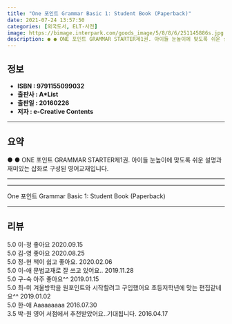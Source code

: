 ```yaml
---
title: "One 포인트 Grammar Basic 1: Student Book (Paperback)"
date: 2021-07-24 13:57:50
categories: [외국도서, ELT-사전]
image: https://bimage.interpark.com/goods_image/5/8/8/6/251145886s.jpg
description: ● ● ONE 포인트 GRAMMAR STARTER제1권. 아이들 눈높이에 맞도록 쉬운 설명과 재미있는 삽화로 구성된 영어교재입니다.
---
```


## **정보**

- **ISBN : 9791155099032**
- **출판사 : A*List**
- **출판일 : 20160226**
- **저자 : e-Creative Contents**

------



## **요약**

●  ●  ONE 포인트 GRAMMAR STARTER제1권. 아이들 눈높이에 맞도록 쉬운 설명과 재미있는 삽화로 구성된 영어교재입니다.

------



------


One 포인트 Grammar Basic 1: Student Book (Paperback) 

------


## **리뷰** 

5.0 이-정 좋아요 2020.09.15 <br/>5.0 김-영 좋아요 2020.08.25 <br/>5.0 정-현 책이 쉽고 좋아요. 2020.02.06 <br/>5.0 이-애 문법교재로 잘 쓰고 있어요.. 2019.11.28 <br/>5.0 구-숙 아주 좋아요^^ 2019.01.15 <br/>5.0 최-미 겨울방학을 원포인트와 시작할려고 구입했어요 초등저학년에 맞는 편집같네요^^ 2019.01.02 <br/>5.0 한-애 Aaaaaaaaa 2016.07.30 <br/>3.5 박-원 영어 서점에서 추천받았어요..기대됩니다. 2016.04.17 <br/>